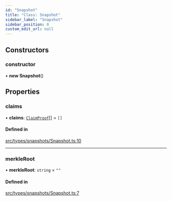 ```yaml
---
id: "Snapshot"
title: "Class: Snapshot"
sidebar_label: "Snapshot"
sidebar_position: 0
custom_edit_url: null
---
```


## Constructors

### constructor

• **new Snapshot**()

## Properties

### claims

• **claims**: [`ClaimProof`](ClaimProof)[] = `[]`

#### Defined in

[src/types/snapshots/Snapshot.ts:10](https://github.com/PrasoonPratham/nftlabs-sdk-ts/blob/bd3e5c6/src/types/snapshots/Snapshot.ts#L10)

___

### merkleRoot

• **merkleRoot**: `string` = `""`

#### Defined in

[src/types/snapshots/Snapshot.ts:7](https://github.com/PrasoonPratham/nftlabs-sdk-ts/blob/bd3e5c6/src/types/snapshots/Snapshot.ts#L7)
